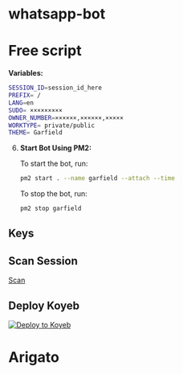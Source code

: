 # whatsapp-bot


# Free script

**Variables:**

   ```sh
   SESSION_ID=session_id_here
   PREFIX= /
   LANG=en
   SUDO= ×××××××××
   OWNER_NUMBER=××××××,××××××,×××××
   WORKTYPE= private/public
   THEME= Garfield
   ```

6. **Start Bot Using PM2:**

   To start the bot, run:

   ```sh
   pm2 start . --name garfield --attach --time
   ```

   To stop the bot, run:

   ```sh
   pm2 stop garfield
   ```

  ## Keys

  ## Scan Session

  [Scan](https://pair.garfielx.qzz.io/)

## Deploy Koyeb

  [![Deploy to Koyeb](https://www.koyeb.com/static/images/deploy/button.svg)](https://app.koyeb.com/deploy?name=garfield&type=git&repository=naxordeve%2Fwhatsapp-bot&branch=master&builder=dockerfile&instance_type=free&instances_min=0&autoscaling_sleep_idle_delay=3600&env%5BPREFIX%5D=.&env%5BSESSION_ID%5D=garfield%7E9fgeB7X8&env%5BSUDO%5D=%2B27686881509&env%5BTHEME%5D=Garfield&ports=3000%3Bhttp%3B%2F&hc_protocol%5B3000%5D=tcp&hc_grace_period%5B3000%5D=5&hc_interval%5B3000%5D=30&hc_restart_limit%5B3000%5D=3&hc_timeout%5B3000%5D=5&hc_path%5B3000%5D=%2F&hc_method%5B3000%5D=get)

  # Arigato
